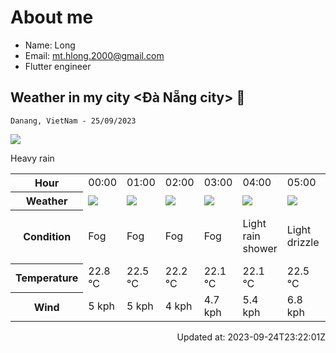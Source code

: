# About me

- Name: Long
- Email: [mt.hlong.2000@gmail.com](mailto:mt.hlong.2000@gmail.com)
- Flutter engineer

## Weather in my city &lt;Đà Nẵng city> 👋



`Danang, VietNam - 25/09/2023`

<img src="https://cdn.weatherapi.com/weather/64x64/day/308.png"/>

Heavy rain


<table>
    <tr>
        <th>Hour</th>
        <td>00:00</td><td>01:00</td><td>02:00</td><td>03:00</td><td>04:00</td><td>05:00</td><td>06:00</td><td>07:00</td><td>08:00</td><td>09:00</td><td>10:00</td><td>11:00</td><td>12:00</td><td>13:00</td><td>14:00</td><td>15:00</td><td>16:00</td><td>17:00</td><td>18:00</td><td>19:00</td><td>20:00</td><td>21:00</td><td>22:00</td><td>23:00</td>
    </tr>
    <tr>
        <th>Weather</th>
        <td><img src="https://cdn.weatherapi.com/weather/64x64/night/248.png"></img></td><td><img src="https://cdn.weatherapi.com/weather/64x64/night/248.png"></img></td><td><img src="https://cdn.weatherapi.com/weather/64x64/night/248.png"></img></td><td><img src="https://cdn.weatherapi.com/weather/64x64/night/248.png"></img></td><td><img src="https://cdn.weatherapi.com/weather/64x64/night/353.png"></img></td><td><img src="https://cdn.weatherapi.com/weather/64x64/night/266.png"></img></td><td><img src="https://cdn.weatherapi.com/weather/64x64/day/353.png"></img></td><td><img src="https://cdn.weatherapi.com/weather/64x64/day/296.png"></img></td><td><img src="https://cdn.weatherapi.com/weather/64x64/day/353.png"></img></td><td><img src="https://cdn.weatherapi.com/weather/64x64/day/353.png"></img></td><td><img src="https://cdn.weatherapi.com/weather/64x64/day/353.png"></img></td><td><img src="https://cdn.weatherapi.com/weather/64x64/day/353.png"></img></td><td><img src="https://cdn.weatherapi.com/weather/64x64/day/353.png"></img></td><td><img src="https://cdn.weatherapi.com/weather/64x64/day/353.png"></img></td><td><img src="https://cdn.weatherapi.com/weather/64x64/day/353.png"></img></td><td><img src="https://cdn.weatherapi.com/weather/64x64/day/356.png"></img></td><td><img src="https://cdn.weatherapi.com/weather/64x64/day/359.png"></img></td><td><img src="https://cdn.weatherapi.com/weather/64x64/day/359.png"></img></td><td><img src="https://cdn.weatherapi.com/weather/64x64/night/359.png"></img></td><td><img src="https://cdn.weatherapi.com/weather/64x64/night/359.png"></img></td><td><img src="https://cdn.weatherapi.com/weather/64x64/night/356.png"></img></td><td><img src="https://cdn.weatherapi.com/weather/64x64/night/356.png"></img></td><td><img src="https://cdn.weatherapi.com/weather/64x64/night/356.png"></img></td><td><img src="https://cdn.weatherapi.com/weather/64x64/night/356.png"></img></td>
    </tr>
    <tr>
        <th>Condition</th>
        <td width="200px">Fog</td><td width="200px">Fog</td><td width="200px">Fog</td><td width="200px">Fog</td><td width="200px">Light rain shower</td><td width="200px">Light drizzle</td><td width="200px">Light rain shower</td><td width="200px">Light rain</td><td width="200px">Light rain shower</td><td width="200px">Light rain shower</td><td width="200px">Light rain shower</td><td width="200px">Light rain shower</td><td width="200px">Light rain shower</td><td width="200px">Light rain shower</td><td width="200px">Light rain shower</td><td width="200px">Moderate or heavy rain shower</td><td width="200px">Torrential rain shower</td><td width="200px">Torrential rain shower</td><td width="200px">Torrential rain shower</td><td width="200px">Torrential rain shower</td><td width="200px">Moderate or heavy rain shower</td><td width="200px">Moderate or heavy rain shower</td><td width="200px">Moderate or heavy rain shower</td><td width="200px">Moderate or heavy rain shower</td>
    </tr>
    <tr>
        <th>Temperature</th>
        <td>22.8 °C</td><td>22.5 °C</td><td>22.2 °C</td><td>22.1 °C</td><td>22.1 °C</td><td>22.5 °C</td><td>22.5 °C</td><td>22.7 °C</td><td>22.7 °C</td><td>22.9 °C</td><td>22.9 °C</td><td>22.9 °C</td><td>22.8 °C</td><td>22.9 °C</td><td>22.7 °C</td><td>22.4 °C</td><td>22.1 °C</td><td>22.1 °C</td><td>22.1 °C</td><td>23 °C</td><td>23 °C</td><td>22.7 °C</td><td>22.5 °C</td><td>22.3 °C</td>
    </tr>
    <tr>
        <th>Wind</th>
        <td>5 kph</td><td>5 kph</td><td>4 kph</td><td>4.7 kph</td><td>5.4 kph</td><td>6.8 kph</td><td>8.3 kph</td><td>7.2 kph</td><td>7.9 kph</td><td>6.5 kph</td><td>6.5 kph</td><td>5.8 kph</td><td>6.5 kph</td><td>7.9 kph</td><td>8.6 kph</td><td>8.6 kph</td><td>5.8 kph</td><td>7.2 kph</td><td>7.6 kph</td><td>7.9 kph</td><td>8.6 kph</td><td>7.9 kph</td><td>8.6 kph</td><td>9.4 kph</td>
    </tr>
</table>


<div align="right">

Updated at: 2023-09-24T23:22:01Z 

</div>
